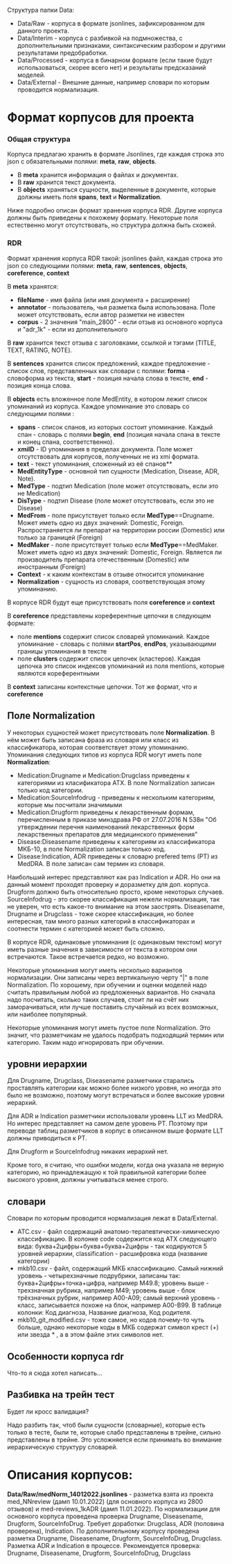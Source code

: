 Структура папки Data:
- Data/Raw - корпуса в формате jsonlines, зафиксированном для данного проекта.
- Data/Interim - корпуса с разбивкой на подмножества, с дополнительными признаками, синтаксическим разбором и другими результатами предобработки.
- Data/Processed - корпуса в бинарном формате (если такие будут использоваться, скорее всего нет) и результаты предсказаний моделей.
- Data/External - Внешние данные, например словари по которым проводится нормализация.
# Формат корпусов для проекта
### Общая структура
Корпуса предлагаю хранить в формате Jsonlines, где каждая строка это json с обязательными полями: **meta**, **raw**, **objects**.
- В **meta** хранится информация о файлах и документах.
- В **raw** хранится текст документа.
- В **objects** храняться сущности, выделенные в документе, которые должны иметь поля **spans**, **text** и **Normalization**.

Ниже подробно описан формат хранения корпуса RDR. Другие корпуса должны быть приведены к похожему формату. Некоторые поля естественно могут отсутствовать, но структура должна быть схожей. 
### RDR
Формат хранения корпуса RDR такой: jsonlines файл, каждая строка это json со следующими полями: **meta**, **raw**, **sentences**, **objects**, **coreference**, **context**

В **meta** хранятся:
- **fileName** - имя файла (или имя документа + расширение)
- **annotator** - пользователь, чья разметка была использована. Поле может отсутствовать, если автор разметки не известен
- **corpus** - 2 значения "main_2800" - если отзыв из основного корпуса и "adr_1k" - если из дополнительного

В **raw** хранится текст отзыва с заголовками, ссылкой и тэгами (TITLE, TEXT, RATING, NOTE).

В **sentences** хранится список предложений, каждое предложение - список слов, представленных как словари с полями: **forma** - словоформа из текста, **start** - позиция начала слова в тексте, **end** - позиция конца слова.

В **objects** есть вложенное поле MedEntity, в котором лежит список упоминаний из корпуса. Каждое упоминание это словарь со следующими полями : 
- **spans** - список спанов, из которых состоит упоминание. Каждый спан - словарь с полями **begin**, **end** (позиция начала спана  в тексте и конец спана, соответственно).
- **xmiID** - ID упоминания в пределах документа. Поле может отсутствовать для корпусов, полученных не из xmi формата.
- **text** - текст упоминания, сложенный из её спанов**
- **MedEntityType** - основной тип сущности (Medication, Disease, ADR, Note).
- **MedType** - подтип Medication (поле может отсутствовать, если это не Medication)
- **DisType** - подтип Disease (поле может отсутствовать, если это не Disease)
- **MedFrom** - поле присутствует только если **MedType**==Drugname. Может иметь одно из двух значений: Domestic, Foreign. Распространяется ли препарат на территории россии (Domestic) или только за границей (Foreign)
- **MedMaker** - поле присутствует только если **MedType**==MedMaker. Может иметь одно из двух значений: Domestic, Foreign. Является ли производитель препарата отечественным (Domestic) или иностранным (Foreign)
- **Context** - к каким контекстам в отзыве относится упоминание
- **Normalization** - сущность из словаря, соответствующая этому упоминанию.

В корпусе RDR будут еще присутствовать поля **coreference** и **context**

В **coreference** представлены кореферентные цепочки в следующем формате:
- поле **mentions** содержит список словарей упоминаний. Каждое упоминание - словарь с полями **startPos**, **endPos**, указывающими границы упоминания в тексте
- поле **clusters** содержит список цепочек (кластеров). Каждая цепочка это список индексов упоминаний из поля mentions, которые являются кореферентными
 
В **context** записаны контекстные цепочки. Тот же формат, что и **coreference**


## Поле Normalization
У некоторых сущностей может присутствовать поле **Normalization**. В нём может быть записана фраза из словаря или класс из классификатора, которая соответствует этому упоминанию. Упоминания следующих типов из корпуса RDR могут иметь поле **Normalization**: 
- Medication:Drugname и Medication:Drugclass приведены к категориями из класификатора АТХ. В поле Normalization записан только код категории.
- Medication:SourceInfodrug - приведены к нескольким категориям, которые мы посчитали значимыми
- Medication:Drugform приведены к лекарственным формам, перечисленным в приказе минздрава РФ от 27.07.2016 N 538н "Об утверждении перечня наименований лекарственных форм лекарственных препаратов для медицинского применения"
- Disease:Diseasename приведены к категориям из классификатора МКБ-10, в поле Normalization записан только код.
- Disease:Indication, ADR приведены к словарю prefered tems (PT) из MedDRA. В поле записан сам термин из словаря.

Наибольший интерес представляют как раз Indication и ADR. Но они на данный момент проходят проверку и доразметку для доп. корпуса. Drugform должно быть относительно просто, кроме некоторых случаев. SourceInfodrug - это скорее классификация нежели нормализация, так не уверен, что есть какое-то внимание на этом заострять. Diseasename, Drugname и Drugclass - тоже скорее классификация, но более интересная, там много разных категорий в классификаторах и соотнести термин с категорией может быть сложно.

В корпусе RDR, одинаковые упоминания (с одинаковым текстом) могут иметь разные значения в зависимости от текста в котором они встречаются. Такое встречается редко, но возможно.

Некоторые упоминания могут иметь несколько вариантов нормализации. Они записаны через вертикальную черту "|" в поле Normalization. По хорошему, при обучении и оценки моделей надо считать правильным любой из предложенных вариантов. Но сначала надо посчитать, сколько таких случаев, стоит ли на счёт них заморачиваться, или лучше поставить случайный из всех возможных, или наиболее популярный.

Некоторые упоминания могут иметь пустое поле Normalization. Это значит, что разметчикам не удалось подобрать подходящий термин или категорию. Таким надо игнорировать при обучении.

## уровни иерархии
Для Drugname, Drugclass, Diseasename разметчики старались проставлять категории как можно более низкого уровня, но иногда это было не возможно, поэтому могут встречаться и более высокие уровни иерархий. 

Для ADR и Indication разметчики использовали уровень LLT из MedDRA. Но интерес представляет на самом деле уровень PT. Поэтому при переводе таблиц разметчиков в корпус в описанном выше формате LLT должны приводиться к PT.

Для Drugform и SourceInfodrug никаких иерархий нет.

Кроме того, я считаю, что ошибки модели, когда она указала не верную категорию, но принадлежащую к той правильной категории более высокого уровня, должны учитываться менее строго. 

## словари
Словари по которым проводится нормализация лежат в Data/External.
- ATC.csv - файл содержащий анатомо-терапевтически-химическую классификацию. В колонке code содержится код АТХ следующего вида: буква+2цифры+буква+буква+2цифры - так кодируются 5 уровней иерархии, classification - расшифровка кода (название категории)
- mkb10.csv - файл, содержащий МКБ классификацию. Самый нижний уровень - четырехзначные подрубрики, записаны так: буква+2цифры+точка+цифра, например M49.8; уровень выше - трехзначная рубрика, например M49; уровень выше - блок трёхзначных рубрик, например A00-A09; самый верхний уровень - класс, записывается похоже на блок, например A00-B99. В таблице колонки: Код диагноза, Название диагноза, Код родителя.
- mkb10_git_modified.csv - тоже самое, но кодов почему-то чуть больше, однако некоторые коды в МКБ содержат символ крест (+) или звезда * , а в этом файле этих символов нет.


## Особенности корпуса rdr
Что-то я сюда хотел написать...


## Разбивка на трейн тест
Будет ли кросс валидация?

Надо разбить так, чтоб были сущности (словарные), которые есть только в тесте, были те, которые слабо представлены в трейне, сильно представлены в трейне. Это усложняется если принимать во внимание иерархическую структуру словарей.

# Описания корпусов:
**Data/Raw/medNorm_14012022.jsonlines** - разметка взята из проекта med_NNreview (дамп 10.01.2022) (для основного корпуса из 2800 отзывов) и med-reviews_1kADR (дамп 11.01.2022). По нормализации для основного корпуса проведена проверка Drugname, Diseasename, Drugform, SourceInfoDrug. Требует доработки: Drugclass, ADR (половина проверена), Indication. По дополнительному корпусу проведена разметка Drugname, Diseasename, Drugform, SourceInfoDrug, Drugclass. Разметка ADR и Indication в процессе. Рекомендуется проверка: Drugname, Diseasename, Drugform, SourceInfoDrug, Drugclass